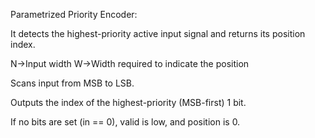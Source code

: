 Parametrized Priority Encoder:

It detects the highest-priority active input signal and returns its position index.

N->Input width
W->Width required to indicate the position


Scans input from MSB to LSB.

Outputs the index of the highest-priority (MSB-first) 1 bit.

If no bits are set (in == 0), valid is low, and position is 0.
